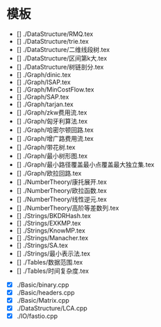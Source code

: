 # 模板

+ [] ./DataStructure/RMQ.tex
+ [] ./DataStructure/trie.tex
+ [] ./DataStructure/二维线段树.tex
+ [] ./DataStructure/区间第k大.tex
+ [] ./DataStructure/树链剖分.tex
+ [] ./Graph/dinic.tex
+ [] ./Graph/ISAP.tex
+ [] ./Graph/MinCostFlow.tex
+ [] ./Graph/SAP.tex
+ [] ./Graph/tarjan.tex
+ [] ./Graph/zkw费用流.tex
+ [] ./Graph/匈牙利算法.tex
+ [] ./Graph/哈密尔顿回路.tex
+ [] ./Graph/增广路费用流.tex
+ [] ./Graph/带花树.tex
+ [] ./Graph/最小树形图.tex
+ [] ./Graph/最小路径覆盖最小点覆盖最大独立集.tex
+ [] ./Graph/欧拉回路.tex
+ [] ./NumberTheory/康托展开.tex
+ [] ./NumberTheory/欧拉函数.tex
+ [] ./NumberTheory/线性逆元.tex
+ [] ./NumberTheory/高阶等差数列.tex
+ [] ./Strings/BKDRHash.tex
+ [] ./Strings/EXKMP.tex
+ [] ./Strings/KnowMP.tex
+ [] ./Strings/Manacher.tex
+ [] ./Strings/SA.tex
+ [] ./Strings/最小表示法.tex
+ [] ./Tables/数据范围.tex
+ [] ./Tables/时间复杂度.tex
+ [X] ./Basic/binary.cpp
+ [X] ./Basic/headers.cpp
+ [X] ./Basic/Matrix.cpp
+ [X] ./DataStructure/LCA.cpp
+ [X] ./IO/fastio.cpp
